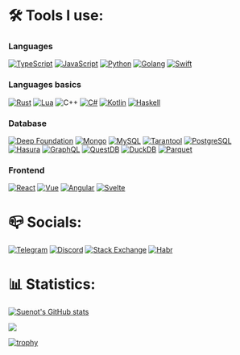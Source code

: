<h1>🛠️ Tools I use:</h2>

### Languages
[![TypeScript](https://img.shields.io/badge/typescript-3178C6?style=for-the-badge&logo=typescript&logoColor=white)](https://www.typescriptlang.org)
[![JavaScript](https://img.shields.io/badge/javascript-F7DF1E?style=for-the-badge&logo=javascript&logoColor=black)](https://developer.mozilla.org/en-US/docs/Web/JavaScript)
[![Python](https://img.shields.io/badge/python-3776AB?style=for-the-badge&logo=python&logoColor=white)](https://www.python.org)
[![Golang](https://img.shields.io/badge/go-0095D5?style=for-the-badge&logo=go&logoColor=white)](https://go.dev/)
[![Swift](https://img.shields.io/badge/swift-f05139?style=for-the-badge&logo=swift&logoColor=white)](https://www.swift.org/)

### Languages basics
[![Rust](https://img.shields.io/badge/rust-0d7261?style=for-the-badge&logo=rust&logoColor=white)](https://www.rust-lang.org/)
[![Lua](https://img.shields.io/badge/lua-02027d?style=for-the-badge&logo=lua&logoColor=white)](https://www.lua.org/)
![C++](https://img.shields.io/badge/C%2B%2B-00599C?style=for-the-badge&logo=cplusplus&logoColor=white)
[![C#](https://img.shields.io/badge/c%23-239120?style=for-the-badge&logo=c-sharp&logoColor=white)](https://en.wikipedia.org/wiki/C_Sharp_(programming_language))
[![Kotlin](https://img.shields.io/badge/kotlin-0095D5?style=for-the-badge&logo=kotlin&logoColor=white)](https://kotlinlang.org)
[![Haskell](https://img.shields.io/badge/haskell-8b4b87?style=for-the-badge&logo=haskell&logoColor=white)](https://www.haskell.org/)

### Database
[![Deep Foundation](https://img.shields.io/badge/deep-4479A1?style=for-the-badge&logo=deep&logoColor=white)](https://deep.foundation/)
[![Mongo](https://img.shields.io/badge/mongo-118e4b?style=for-the-badge&logo=mongodb&logoColor=white)](https://www.mongodb.com/)
[![MySQL](https://img.shields.io/badge/mysql-4479A1?style=for-the-badge&logo=mysql&logoColor=white)](https://www.mysql.com)
[![Tarantool](https://img.shields.io/badge/tarantool-4479A1?style=for-the-badge&logo=tarantool&logoColor=white)](https://www.tarantool.io/)
[![PostgreSQL](https://img.shields.io/badge/postgresql-336791?style=for-the-badge&logo=postgresql&logoColor=white)](https://www.postgresql.org)
[![Hasura](https://img.shields.io/badge/hasura-3970fd?style=for-the-badge&logo=postgresql&logoColor=white)](https://hasura.io/)
[![GraphQL](https://img.shields.io/badge/graphql-E10098?style=for-the-badge&logo=graphql&logoColor=white)](https://graphql.org/)
[![QuestDB](https://img.shields.io/badge/questdb-FF6B35?style=for-the-badge&logo=questdb&logoColor=white)](https://questdb.com/)
[![DuckDB](https://img.shields.io/badge/duckdb-FFF000?style=for-the-badge&logo=duckdb&logoColor=white)](https://duckdb.org/)
[![Parquet](https://img.shields.io/badge/parquet-326CE5?style=for-the-badge&logo=apache&logoColor=white)](https://parquet.apache.org/)

### Frontend
[![React](https://img.shields.io/badge/react-61DAFB?style=for-the-badge&logo=react&logoColor=black)](https://reactjs.org)
[![Vue](https://img.shields.io/badge/vue-42b883?style=for-the-badge&logo=vue&logoColor=black)](https://vuejs.org)
[![Angular](https://img.shields.io/badge/angular-ff0000?style=for-the-badge&logo=vue&logoColor=black)](https://angular.dev/)
[![Svelte](https://img.shields.io/badge/svelte-f96743?style=for-the-badge&logo=vue&logoColor=black)](https://svelte.dev/)

<h1>📪 Socials:</h2>

[![Telegram](https://img.shields.io/badge/telegram-2CA5E0?style=for-the-badge&logo=telegram&logoColor=white)](https://t.me/suenot)
[![Discord](https://img.shields.io/badge/discord-5865F2?style=for-the-badge&logo=discord&logoColor=white)](https://discord.com/users/suenot)
[![Stack Exchange](https://img.shields.io/badge/stack_exchange-1E5297?style=for-the-badge&logo=stack-exchange&logoColor=white)](https://stackoverflow.com/users/937966/eugen-soloviov)
[![Habr](https://img.shields.io/badge/habr-2CA5E0?style=for-the-badge&logo=habr&logoColor=white)](https://habr.com/ru/users/suenot/)

<h1>📊 Statistics:</h2>

[![Suenot's GitHub stats](https://github-readme-stats-ebon-alpha-83.vercel.app/api?username=suenot&show_icons=true&theme=transparent)](https://github.com/anuraghazra/github-readme-stats)

[![](https://visitcount.itsvg.in/api?id=suenot&label=Profile%20Views&color=0&icon=2&pretty=false)](https://visitcount.itsvg.in)

[![trophy](https://github-profile-trophy.vercel.app/?username=suenot&theme=onedark)](https://github.com/ryo-ma/github-profile-trophy)
